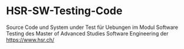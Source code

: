# HSR-SW-Testing-Code
Source Code und System under Test für Uebungen im Modul Software Testing des Master of Advanced Studies Software Engineering der https://www.hsr.ch/
